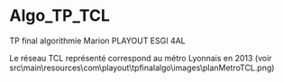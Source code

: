 # Algo_TP_TCL

TP final algorithmie 
Marion PLAYOUT ESGI 4AL

Le réseau TCL représenté correspond au métro Lyonnais en 2013 (voir src\main\resources\com\playout\tpfinalalgo\images\planMetroTCL.png)
